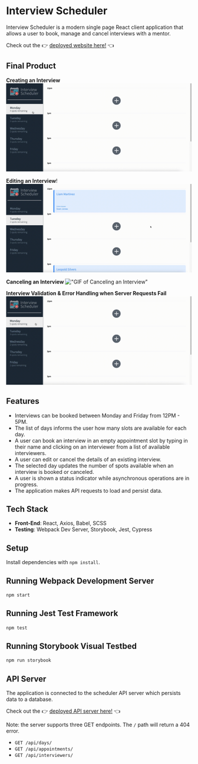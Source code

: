# Interview Scheduler

Interview Scheduler is a modern single page React client application that allows a user to book, manage and cancel interviews with a mentor.

Check out the 👉 [deployed website here!](https://scheduler-rubyzhuang.netlify.app/) 👈

## Final Product

**Creating an Interview**
!["GIF Creating an Interview"](https://github.com/Ruby-Zhuang/scheduler/blob/master/docs/Booking-interview.gif?raw=true)

**Editing an Interview**!
!["GIF of Editing an Interview"](https://github.com/Ruby-Zhuang/scheduler/blob/master/docs/Editing-interview.gif?raw=true)

**Canceling an Interview**
!["GIF of Canceling an Interview"](https://github.com/Ruby-Zhuang/scheduler/blob/master/docs/Deleting-interview.gif?raw=true)

**Interview Validation & Error Handling when Server Requests Fail**
!["GIF of Errors"](https://github.com/Ruby-Zhuang/scheduler/blob/master/docs/Errors.gif?raw=true)

## Features

- Interviews can be booked between Monday and Friday from 12PM - 5PM.
- The list of days informs the user how many slots are available for each day.
- A user can book an interview in an empty appointment slot by typing in their name and clicking on an interviewer from a list of available interviewers.
- A user can edit or cancel the details of an existing interview.
- The selected day updates the number of spots available when an interview is booked or canceled.
- A user is shown a status indicator while asynchronous operations are in progress.
- The application makes API requests to load and persist data.

## Tech Stack

- **Front-End**: React, Axios, Babel, SCSS
- **Testing**: Webpack Dev Server, Storybook, Jest, Cypress

## Setup

Install dependencies with `npm install`.

## Running Webpack Development Server

```sh
npm start
```

## Running Jest Test Framework

```sh
npm test
```

## Running Storybook Visual Testbed

```sh
npm run storybook
```

## API Server

The application is connected to the scheduler API server which persists data to a database.

Check out the 👉 [deployed API server here!](https://scheduler-lhl-rubyzhuang.herokuapp.com/api/days) 👈

Note: the server supports three GET endpoints. The `/` path will return a 404 error.

- `GET /api/days/`
- `GET /api/appointments/`
- `GET /api/interviewers/`
